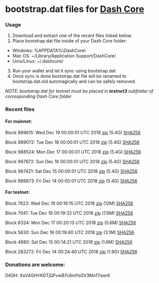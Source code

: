 # bootstrap.dat files for [Dash Core](https://www.dash.org)

### Usage

1. Download and extract one of the recent files linked below.
2. Place bootstrap.dat file inside of your Dash Core folder:
 - Windows: %APPDATA%\DashCore\
 - Mac OS: ~/Library/Application Support/DashCore/
 - Unix/Linux: ~/.dashcore/
3. Run your wallet and let it sync using bootstrap.dat
4. Once sync is done bootstrap.dat file will be renamed to bootstrap.dat.old automagically and can be safely removed.

_NOTE: bootstrap.dat for testnet must be placed in **testnet3** subfolder of corresponding Dash Core folder_

### Recent files

#### For mainnet:

Block 989615: Wed Dec 19 00:00:01 UTC 2018 [zip](https://dash-bootstrap.ams3.digitaloceanspaces.com/mainnet/2018-12-19/bootstrap.dat.zip) (5.4G) [SHA256](https://dash-bootstrap.ams3.digitaloceanspaces.com/mainnet/2018-12-19/sha256.txt)

Block 989072: Tue Dec 18 00:00:01 UTC 2018 [zip](https://dash-bootstrap.ams3.digitaloceanspaces.com/mainnet/2018-12-18/bootstrap.dat.zip) (5.4G) [SHA256](https://dash-bootstrap.ams3.digitaloceanspaces.com/mainnet/2018-12-18/sha256.txt)

Block 988524: Mon Dec 17 00:00:01 UTC 2018 [zip](https://dash-bootstrap.ams3.digitaloceanspaces.com/mainnet/2018-12-17/bootstrap.dat.zip) (5.4G) [SHA256](https://dash-bootstrap.ams3.digitaloceanspaces.com/mainnet/2018-12-17/sha256.txt)

Block 987972: Sun Dec 16 00:00:01 UTC 2018 [zip](https://dash-bootstrap.ams3.digitaloceanspaces.com/mainnet/2018-12-16/bootstrap.dat.zip) (5.4G) [SHA256](https://dash-bootstrap.ams3.digitaloceanspaces.com/mainnet/2018-12-16/sha256.txt)

Block 987421: Sat Dec 15 00:00:01 UTC 2018 [zip](https://dash-bootstrap.ams3.digitaloceanspaces.com/mainnet/2018-12-15/bootstrap.dat.zip) (5.4G) [SHA256](https://dash-bootstrap.ams3.digitaloceanspaces.com/mainnet/2018-12-15/sha256.txt)

Block 986873: Fri Dec 14 00:00:01 UTC 2018 [zip](https://dash-bootstrap.ams3.digitaloceanspaces.com/mainnet/2018-12-14/bootstrap.dat.zip) (5.4G) [SHA256](https://dash-bootstrap.ams3.digitaloceanspaces.com/mainnet/2018-12-14/sha256.txt)


#### For testnet:

Block 7823: Wed Dec 19 00:19:15 UTC 2018 [zip](https://dash-bootstrap.ams3.digitaloceanspaces.com/testnet/2018-12-19/bootstrap.dat.zip) (12M) [SHA256](https://dash-bootstrap.ams3.digitaloceanspaces.com/testnet/2018-12-19/sha256.txt)

Block 7041: Tue Dec 18 00:19:32 UTC 2018 [zip](https://dash-bootstrap.ams3.digitaloceanspaces.com/testnet/2018-12-18/bootstrap.dat.zip) (7.6M) [SHA256](https://dash-bootstrap.ams3.digitaloceanspaces.com/testnet/2018-12-18/sha256.txt)

Block 6324: Mon Dec 17 00:20:13 UTC 2018 [zip](https://dash-bootstrap.ams3.digitaloceanspaces.com/testnet/2018-12-17/bootstrap.dat.zip) (5.6M) [SHA256](https://dash-bootstrap.ams3.digitaloceanspaces.com/testnet/2018-12-17/sha256.txt)

Block 5630: Sun Dec 16 00:19:40 UTC 2018 [zip](https://dash-bootstrap.ams3.digitaloceanspaces.com/testnet/2018-12-16/bootstrap.dat.zip) (3.1M) [SHA256](https://dash-bootstrap.ams3.digitaloceanspaces.com/testnet/2018-12-16/sha256.txt)

Block 4880: Sat Dec 15 00:14:21 UTC 2018 [zip](https://dash-bootstrap.ams3.digitaloceanspaces.com/testnet/2018-12-15/bootstrap.dat.zip) (1.6M) [SHA256](https://dash-bootstrap.ams3.digitaloceanspaces.com/testnet/2018-12-15/sha256.txt)

Block 283272: Fri Dec 14 00:24:40 UTC 2018 [zip](https://dash-bootstrap.ams3.digitaloceanspaces.com/testnet/2018-12-14/bootstrap.dat.zip) (1.9G) [SHA256](https://dash-bootstrap.ams3.digitaloceanspaces.com/testnet/2018-12-14/sha256.txt)


### Donations are welcome:

DASH: XsV4GHVKGTjQFvwB7c6mYsGV3Mxf7iser6
